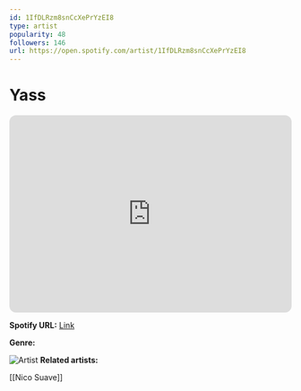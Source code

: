 ```yaml
---
id: 1IfDLRzm8snCcXePrYzEI8
type: artist
popularity: 48
followers: 146
url: https://open.spotify.com/artist/1IfDLRzm8snCcXePrYzEI8
---
```

# Yass

<iframe style="border-radius:12px" src="https://open.spotify.com/embed/artist/1IfDLRzm8snCcXePrYzEI8" width="100%" height="352" frameBorder="0" allowfullscreen="" allow="autoplay; clipboard-write; encrypted-media; fullscreen; picture-in-picture" loading="lazy"></iframe>

**Spotify URL:** [Link](https://open.spotify.com/artist/1IfDLRzm8snCcXePrYzEI8)

**Genre:** 

![Artist](https://i.scdn.co/image/ab6761610000e5ebc70627cc4bdd386b7f16044b)
**Related artists:**

[[Nico Suave]]
